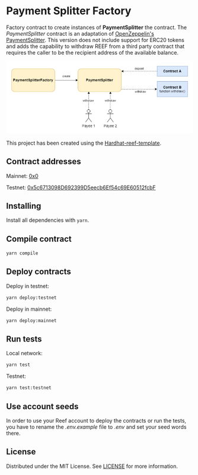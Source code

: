 # Payment Splitter Factory

Factory contract to create instances of **PaymentSplitter** the contract.
The _PaymentSplitter_ contract is an adaptation of [OpenZeppelin's PaymentSplitter](https://github.com/OpenZeppelin/openzeppelin-contracts/blob/master/contracts/finance/PaymentSplitter.sol). This version does not include support for ERC20 tokens and adds the capability to withdraw REEF from a third party contract that requires the caller to be the recipient address of the available balance.

<p align="center">
	<img alt="Logo" src="./diagram.png" width="700"/>
</p>

This project has been created using the [Hardhat-reef-template](https://github.com/reef-defi/hardhat-reef-template).

## Contract addresses

Mainnet:
[0x0](https://reefscan.com/contract/0x0)

Testnet: [0x5c6713098D692399D5eecb6Ef54c69E60512fcbF](https://testnet.reefscan.com/contract/0x5c6713098D692399D5eecb6Ef54c69E60512fcbF)

## Installing

Install all dependencies with `yarn`.

## Compile contract

```bash
yarn compile
```

## Deploy contracts

Deploy in testnet:

```bash
yarn deploy:testnet
```

Deploy in mainnet:

```bash
yarn deploy:mainnet
```

## Run tests

Local network:

```bash
yarn test
```

Testnet:

```bash
yarn test:testnet
```

## Use account seeds

In order to use your Reef account to deploy the contracts or run the tests, you have to rename the _.env.example_ file to _.env_ and set your seed words there.

## License

Distributed under the MIT License. See [LICENSE](LICENSE) for more information.
